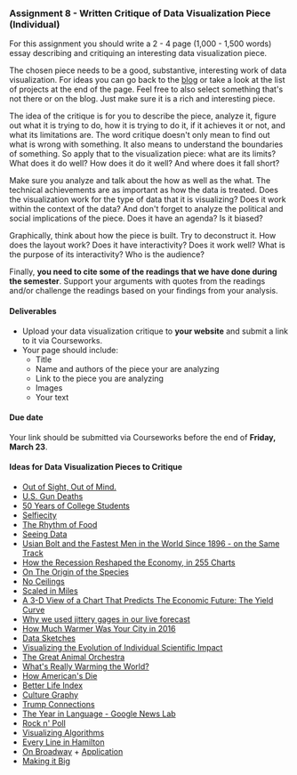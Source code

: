 ### Assignment 8 - Written Critique of Data Visualization Piece (Individual)
For this assignment you should write a 2 - 4 page (1,000 - 1,500 words) essay describing and critiquing an interesting data visualization piece.

The chosen piece needs to be a good, substantive, interesting work of data visualization. For ideas you can go back to the [blog](https://dataviz2018spring.tumblr.com/) or take a look at the list of projects at the end of the page. Feel free to also select something that's not there or on the blog. Just make sure it is a rich and interesting piece.

The idea of the critique is for you to describe the piece, analyze it, figure out what it is trying to do, how it is trying to do it, if it achieves it or not, and what its limitations are. The word critique doesn't only mean to find out what is wrong with something. It also means to understand the boundaries of something. So apply that to the visualization piece: what are its limits? What does it do well? How does it do it well? And where does it fall short?

Make sure you analyze and talk about the how as well as the what. The technical achievements are as important as how the data is treated. Does the visualization work for the type of data that it is visualizing? Does it work within the context of the data? And don't forget to analyze the political and social implications of the piece. Does it have an agenda? Is it biased?

Graphically, think about how the piece is built. Try to deconstruct it. How does the layout work? Does it have interactivity? Does it work well? What is the purpose of its interactivity? Who is the audience?

Finally, **you need to cite some of the readings that we have done during the semester**. Support your arguments with quotes from the readings and/or challenge the readings based on your findings from your analysis.

#### Deliverables
* Upload your data visualization critique to **your website** and submit a link to it via Courseworks.
* Your page should include:
  * Title
  * Name and authors of the piece your are analyzing
  * Link to the piece you are analyzing
  * Images
  * Your text

#### Due date
Your link should be submitted via Courseworks before the end of **Friday, March 23**.

#### Ideas for Data Visualization Pieces to Critique
* [Out of Sight, Out of Mind.](http://drones.pitchinteractive.com/)
* [U.S. Gun Deaths](http://guns.periscopic.com/?year=2013)
* [50 Years of College Students](http://www.chronicle.com/interactives/50-years-of-students?cid=gs&utm_source=gs&utm_medium=en&elqTrackId=f3ec8d1de53c48f3a2b5b57c2673af95&elq=bce88f43545745e2b76be075d5f531a2&elqaid=11913&elqat=1&elqCampaignId=4784)
* [Selfiecity](http://selfiecity.net/#)
* [The Rhythm of Food](http://rhythm-of-food.net/)
* [Seeing Data](http://seeingdata.cleverfranke.com/)
* [Usian Bolt and the Fastest Men in the World Since 1896 - on the Same Track](https://www.nytimes.com/interactive/2016/08/15/sports/olympics/usain-bolt-and-120-years-of-sprinting-history.html)
* [How the Recession Reshaped the Economy, in 255 Charts](https://www.nytimes.com/interactive/2014/06/05/upshot/how-the-recession-reshaped-the-economy-in-255-charts.html)
* [On The Origin of the Species](https://fathom.info/traces/)
* [No Ceilings](http://www.noceilings.org/)
* [Scaled in Miles](https://fathom.info/miles-web/)
* [A 3-D View of a Chart That Predicts The Economic Future: The Yield Curve](https://www.nytimes.com/interactive/2015/03/19/upshot/3d-yield-curve-economic-growth.html)
* [Why we used jittery gages in our live forecast](http://vis4.net/blog/posts/jittery-gauges-election-forecast/)
* [How Much Warmer Was Your City in 2016](https://www.nytimes.com/interactive/2017/01/18/world/how-much-warmer-was-your-city-in-2016.html)
* [Data Sketches](http://www.datasketch.es/)
* [Visualizing the Evolution of Individual Scientific Impact](http://barabasilab.com/scienceofsuccess/)
* [The Great Animal Orchestra](http://www.legrandorchestredesanimaux.com/en)
* [What's Really Warming the World?](https://www.bloomberg.com/graphics/2015-whats-warming-the-world/)
* [How American's Die](https://www.bloomberg.com/graphics/dataview/how-americans-die/)
* [Better Life Index](http://www.oecdbetterlifeindex.org/#/11111111111)
* [Culture Graphy](http://www.culturegraphy.com/)
* [Trump Connections](http://trump.kimalbrecht.com/network/)
* [The Year in Language - Google News Lab](https://googletrends.github.io/year-in-language/)
* [Rock n' Poll](http://rocknpoll.graphics/)
* [Visualizing Algorithms](https://bost.ocks.org/mike/algorithms/)
* [Every Line in Hamilton](http://polygraph.cool/hamilton/)
* [On Broadway](http://on-broadway.nyc/) + [Application](http://on-broadway.nyc/app/#)
* [Making it Big](https://pudding.cool/2017/01/making-it-big/)
